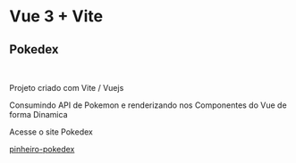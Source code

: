 # Vue 3 + Vite

<h2>Pokedex</h2>
<br>
<p>Projeto criado com Vite / Vuejs</p>
<p>Consumindo API de Pokemon e renderizando nos Componentes do Vue de forma Dinamica</p>
<p>Acesse o site Pokedex</p>
<a href="https://pinheiro-pokedex.netlify.app/" target="_blank">pinheiro-pokedex</a>
